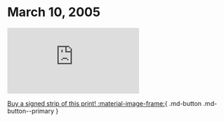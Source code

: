 # March 10, 2005

![](https://www.achewood.com/comic.php?date=03102005)

[Buy a signed strip of this print! :material-image-frame:](https://achewood-holiday-pop-up.myshopify.com/products/strip#03102005){ .md-button .md-button--primary }
